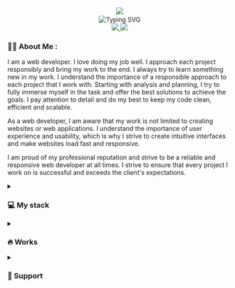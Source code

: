 <div id="logo" align="center">
  <img src="https://media.giphy.com/media/M9gbBd9nbDrOTu1Mqx/giphy.gif" width="100"/><br>
  <img src="https://readme-typing-svg.demolab.com?font=Fira+Code&pause=1000&color=69F7E3&center=true&vCenter=true&width=435&lines=Welcome+to+my+github+page+🤗" alt="Typing SVG" />
</div>
<div id="contacts" align="center">
  <!-- Telegram -->
  <a href="https://t.me/drozd8019" target="_blank">
    <img src="https://img.shields.io/badge/Telegram-2CA5E0?style=for-the-badge&logo=telegram&logoColor=white">
  </a>
    <!-- Vk -->
  <a href="https://vk.com/drozdovilya8769" target="_blank">
    <img src="https://goo.su/x6J93">
  </a>
  
</div>


### 👩‍💻 About Me :
<p>
I am a web developer. I love doing my job well. I approach each project responsibly and bring my work to the end. I always try to learn something new in my work. I understand the importance of a responsible approach to each project that I work with. Starting with analysis and planning, I try to fully immerse myself in the task and offer the best solutions to achieve the goals. I pay attention to detail and do my best to keep my code clean, efficient and scalable.

As a web developer, I am aware that my work is not limited to creating websites or web applications. I understand the importance of user experience and usability, which is why I strive to create intuitive interfaces and make websites load fast and responsive.

I am proud of my professional reputation and strive to be a reliable and responsive web developer at all times. I strive to ensure that every project I work on is successful and exceeds the client's expectations.
</p>

<details>
  <summary><h3>💻 My stack</h3></summary>
<hr>

### 🏠 Frontend :
<p>
<img src="https://github.com/devicons/devicon/blob/master/icons/react/react-original.svg" width="35">
<img src="https://github.com/devicons/devicon/blob/master/icons/vuejs/vuejs-original.svg" width="35">
<img src="https://github.com/devicons/devicon/blob/master/icons/html5/html5-original.svg" width="35">  
<img src="https://raw.githubusercontent.com/devicons/devicon/1119b9f84c0290e0f0b38982099a2bd027a48bf1/icons/javascript/javascript-original.svg" width="35">
<img src="https://github.com/devicons/devicon/blob/master/icons/css3/css3-original.svg" width="35">
</p>

<div align="right">
  <h3> 🛠️ Languages & Tools : </h3>
  <p>
    <img src="https://raw.githubusercontent.com/devicons/devicon/1119b9f84c0290e0f0b38982099a2bd027a48bf1/icons/php/php-plain.svg" width="35">
    <img src="https://raw.githubusercontent.com/devicons/devicon/1119b9f84c0290e0f0b38982099a2bd027a48bf1/icons/javascript/javascript-original.svg" width="35"> +
    <img src="https://github.com/devicons/devicon/blob/master/icons/typescript/typescript-original.svg" width="35">
    <img src="https://github.com/devicons/devicon/blob/master/icons/docker/docker-original.svg" width="35">
    <img src="https://github.com/devicons/devicon/blob/master/icons/yarn/yarn-original.svg" width="35">
    <img src="https://github.com/devicons/devicon/blob/master/icons/npm/npm-original-wordmark.svg" width="35">
    <img src="https://github.com/devicons/devicon/blob/master/icons/graphql/graphql-plain.svg" width="35">
    <img src="https://github.com/devicons/devicon/blob/master/icons/jquery/jquery-original.svg" width="35">
  </p>
</div>

### 🖥️ System administration 
<p>
  <img src="https://github.com/devicons/devicon/blob/master/icons/nginx/nginx-original.svg" width="35">
  <img src="https://github.com/devicons/devicon/blob/master/icons/apache/apache-original.svg" width="35">
  <img src="https://github.com/devicons/devicon/blob/master/icons/linux/linux-original.svg" width="35">
</p>

<div align="right">
  <h3> 📄 Databases </h3>
  <p>
    <img src="https://github.com/devicons/devicon/blob/master/icons/mysql/mysql-original.svg" width="35">
    <img src="https://github.com/devicons/devicon/blob/master/icons/redis/redis-original.svg" width="35">
    <img src="https://github.com/devicons/devicon/blob/master/icons/postgresql/postgresql-original.svg" width="35">
    <img src="https://github.com/devicons/devicon/blob/master/icons/sqlite/sqlite-original.svg" width="35">
  </p>
</div>
<h3>⚡️ CMS & Frameworks </h3>
<p>
  <img src="https://github.com/devicons/devicon/blob/master/icons/wordpress/wordpress-plain.svg" width="35"> 
  <img src="https://github.com/devicons/devicon/blob/master/icons/laravel/laravel-line.svg" width="35"> 
</p>
</details>

<details>
  <summary><h3>🔥 Works</h3></summary>
  <div class="project">
    <div class="project__item">
      <img src="https://i.imgur.com/zJ5wPWV.png" width="350">
      <p>
        <a href="https://vizer-dizer.ru" target="_blank"><b>VizerDizer</b></a> - сайт 3D визуализации на заказ
      </p>
    </div>
      <div class="project__item" align="right">
        <img src="https://i.imgur.com/GKJ58nB.png" width="350">
        <p>
          <a href="https://stomcomplex24.ru" target="_blank"><b>Стоматологический комплекс №2</b></a> - сайт стоматологии г.Красноярск 
        </p>
      </div>
      <div class="project__item">
      <img src="https://i.imgur.com/3omGYoI.png" width="350">
      <p>
        <a href="#" target="_blank"><b>TopRazbor</b></a> - авторазбор в г.Красноярск
      </p>
    </div>
      <div class="project__item" align="right">
        <img src="https://i.imgur.com/iV8TwWm.png" width="350">
        <p>
          <a href="#" target="_blank"><b>SapphireLife</b></a> - игровой проект Minecraft
        </p>
      </div>
      <div class="project__item">
      <img src="https://i.imgur.com/uSeeFSm.png" width="350">
      <p>
        <a href="https://craftlab.su" target="_blank"><b>CraftLab (BaronessDev)</b></a> - студия разработки Minecraft
      </p>
    </div>
      <div class="project__item" align="right">
        <img src="https://i.imgur.com/XeBXqgh.png" width="350">
        <p>
          <a href="#" target="_blank"><b>SapphireLife</b></a> - форум игрового проекта Minecraft
        </p>
      </div>
      <div class="project__item">
      <img src="https://i.imgur.com/THSUSTp.png" width="350">
      <p>
        <a href="#" target="_blank"><b>Ares</b></a> - игровой сервер Minecraft
      </p>
    </div>
      <div class="project__item" align="right">
        <img src="https://i.imgur.com/adZElrN.jpg" width="350">
        <p>
          <a href="https://potolki-nebo.ru" target="_blank"><b>Небо</b></a> - натяжные потолки в Красноярске
        </p>
    </div>
      <div class="project__item">
      <img src="https://i.imgur.com/ijborfl.jpg" width="350">
      <p>
        <a href="#" target="_blank"><b>KKRIT Interactive Map</b></a> - интерактивная карта колледжа
      </p>
    </div>
  </div>
</details>
<details>
  <summary><h3>🫶 Support</h3></summary>
  <ul>
    <li>
        <a href="https://diagnostiqa.ru/">ДиагностиQA - медицинский центр в Москве</a>
    </li>
    <li>
        <a href="https://meldclub.ru//">MeldClub.ru</a>
    </li>
    <li>
       <a href="https://t.me/done_help_bot">Донерс - бот ресторана</a>
    </li>
    <li>
      <a href="https://kladik.pro/">Kladik - сервер Minecraft</a>
    </li>
  </ul>
</details>









